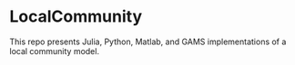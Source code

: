 # LocalCommunity
This repo presents Julia, Python, Matlab, and GAMS implementations of a local community model.
